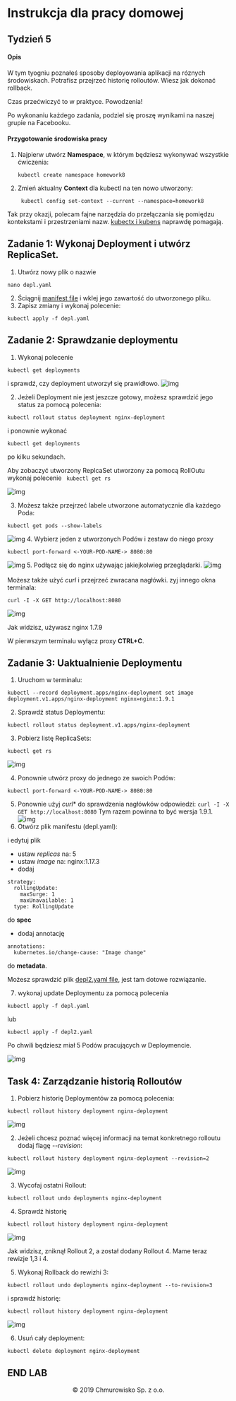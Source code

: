 
# Instrukcja dla pracy domowej
## Tydzień 5

#### Opis

W tym tyogniu poznałeś sposoby deployowania aplikacji na róznych środowiskach. Potrafisz przejrzeć historię rolloutów. Wiesz jak dokonać rollback. 

Czas przećwiczyć to w praktyce. Powodzenia!

Po wykonaniu każdego zadania, podziel się proszę wynikami na naszej grupie na Facebooku.

#### Przygotowanie środowiska pracy

1. Najpierw utwórz **Namespace**, w którym będziesz wykonywać wszystkie ćwiczenia:

    ``
    kubectl create namespace homework8
    ``

2. Zmień aktualny **Context** dla kubectl na ten nowo utworzony:

    `` kubectl config set-context --current --namespace=homework8``

Tak przy okazji, polecam fajne narzędzia do przełączania się pomiędzu kontekstami i przestrzeniami nazw. [kubectx i kubens](https://github.com/ahmetb/kubectx) naprawdę pomagają.


## Zadanie 1: Wykonaj Deployment i utwórz ReplicaSet.

1. Utwórz nowy plik o nazwie 
```
nano depl.yaml
```
2. Ściągnij [manifest file](./files/depl.yaml)  i wklej jego zawartość do utworzonego pliku.
3. Zapisz zmiany i wykonaj polecenie:
```
kubectl apply -f depl.yaml
```

## Zadanie 2: Sprawdzanie deploymentu

1. Wykonaj polecenie 
```
kubectl get deployments
``` 
i sprawdź, czy deployment utworzył się prawidłowo.
![img](./img/deployment1.png)

2. Jeżeli Deployment nie jest jeszcze gotowy, możesz sprawdzić jego status za pomocą polecenia:
```
kubectl rollout status deployment nginx-deployment
```
i ponownie wykonać 
```
kubectl get deployments
``` 
po kilku sekundach.

Aby zobaczyć utworzony ReplcaSet utworzony za pomocą RollOutu wykonaj polecenie ```
kubectl get rs```

![img](./img/deployment-rs.png)

3. Możesz także przejrzeć labele utworzone automatycznie dla każdego Poda:
```
kubectl get pods --show-labels
```
![img](./img/deployment-labels.png)
4. Wybierz jeden z utworzonych Podów i zestaw do niego proxy
```
kubectl port-forward <-YOUR-POD-NAME-> 8080:80
```
![img](./img/deployment-proxy.png)
5. Podłącz się do nginx używając jakiejkolwieg przeglądarki.
![img](./img/deployment-version1.png)
<br><br>
Możesz także użyć *curl* i przejrzeć zwracana nagłówki. zyj innego okna terminala: 
```
curl -I -X GET http://localhost:8080
```
![img](./img/version1-headers.png)

Jak widzisz, używasz nginx 1.7.9

W pierwszym terminalu wyłącz proxy **CTRL+C**.

## Zadanie 3: Uaktualnienie Deploymentu

1. Uruchom w terminalu:
```
kubectl --record deployment.apps/nginx-deployment set image deployment.v1.apps/nginx-deployment nginx=nginx:1.9.1
```

2. Sprawdź status Deploymentu: 

```
kubectl rollout status deployment.v1.apps/nginx-deployment
```

3. Pobierz listę ReplicaSets:

```
kubectl get rs
```
![img](./img/deployment-rs2.png)

4. Ponownie utwórz proxy do jednego ze swoich Podów: 
```
kubectl port-forward <-YOUR-POD-NAME-> 8080:80
```
5. Ponownie użyj *curl** do sprawdzenia nagłówków odpowiedzi:
``
curl -I -X GET http://localhost:8080
``
Tym razem powinna to być wersja 1.9.1.
![img](./img/headers2.png)
6. Otwórz plik manifestu (depl.yaml):

i edytuj plik
* ustaw *replicas* na: 5
* ustaw *image* na: nginx:1.17.3
* dodaj
```
strategy:
  rollingUpdate:
    maxSurge: 1
    maxUnavailable: 1
  type: RollingUpdate
```
do **spec**
* dodaj annotację

```
annotations:
  kubernetes.io/change-cause: "Image change"
```
do **metadata**.

Możesz sprawdzić plik [depl2.yaml file](./files/depl2.yaml), jest tam dotowe rozwiązanie.

7. wykonaj update Deploymentu za pomocą polecenia 
```
kubectl apply -f depl.yaml
``` 
lub 
```
kubectl apply -f depl2.yaml
```

Po chwili będziesz miał 5 Podów pracujących w Deploymencie.

![img](./img/pods2.png)

## Task 4: Zarządzanie historią Rolloutów

1. Pobierz historię Deploymentów za pomocą polecenia:

```
kubectl rollout history deployment nginx-deployment
```
![img](./img/h1.png)

2. Jeżeli chcesz poznać więcej informacji na temat konkretnego rolloutu dodaj flagę *--revision*:

```
kubectl rollout history deployment nginx-deployment --revision=2
```

![img](./img/det.png)

3. Wycofaj ostatni Rollout:

```
kubectl rollout undo deployments nginx-deployment
```
4. Sprawdź historię

```
kubectl rollout history deployment nginx-deployment
```
![img](./img/h1.png)

Jak widzisz, zniknął Rollout 2, a został dodany Rollout 4. Mame teraz rewizje 1,3 i 4.

5. Wykonaj Rollback do rewizhi 3:
```
kubectl rollout undo deployments nginx-deployment --to-revision=3
```
i sprawdź historię: 
```
kubectl rollout history deployment nginx-deployment
```
![img](./img/hi3.png)

6. Usuń cały deployment:
```
kubectl delete deployment nginx-deployment
```

## END LAB
<center><p>&copy; 2019 Chmurowisko Sp. z o.o.<p></center>

